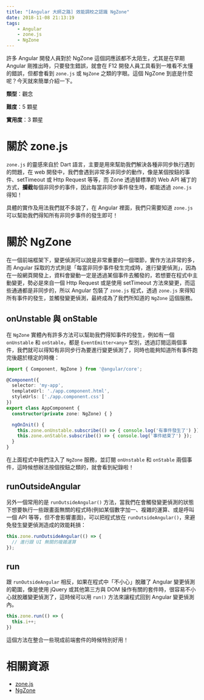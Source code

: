 ```yaml
---
title: "[Angular 大師之路] 效能調校之認識 NgZone"
date: 2018-11-08 21:13:19
tags:
	- Angular
	- zone.js
	- NgZone
---
```


許多 Angular 開發人員對於 NgZone 這個詞應該都不太陌生，尤其是在早期 Angular 剛推出時，只要發生錯誤，就會在 F12 開發人員工具看到一堆看不太懂的錯誤，但都會看到 `zone.js` 或 `NgZone` 之類的字眼。這個 NgZone 到底是什麼呢？今天就來簡單介紹一下。

<!-- more -->

**類型**：觀念

**難度**：5 顆星

**實用度**：3 顆星

# 關於 zone.js

`zone.js` 的靈感來自於 Dart 語言，主要是用來幫助我們解決各種非同步執行遇到的問題，在 web 開發中，我們會遇到非常多非同步的動作，像是某個按鈕的事件、setTimeout 或 Http Request 等等，而 Zone 透過替標準的 Web API 補丁的方式，**攔截**每個非同步的事件，因此每當非同步事件發生時，都能透過 `zone.js` 得知！

具體的實作及用法我們就不多說了，在 Angular 裡面，我們只需要知道 `zone.js` 可以幫助我們得知所有非同步事件的發生即可！

# 關於 NgZone

在一個前端框架下，變更偵測可以說是非常重要的一個環節，實作方法非常的多，而 Angular 採取的方式則是「每當非同步事件發生完成時，進行變更偵測」，因為在一般網頁開發上，資料會變動一定是透過某個事件去觸發的，若想要在程式中主動變更，勢必是來自一個 Http Request 或是使用 setTimeout 方法來變更，而這些通通都是非同步的，所以 Angular 包裝了 `zone.js` 程式，透過 `zone.js` 來得知所有事件的發生，並觸發變更偵測，最終成為了我們所知道的 `NgZone` 這個服務。

## onUnstable 與 onStable

在 `NgZone` 實體內有許多方法可以幫助我們得知事件的發生，例如有一個 `onUnstable` 和 `onStable`，都是 `EventEmitter<any>` 型別，透過訂閱這兩個事件，我們就可以得知有非同步行為要進行變更偵測了，同時也能夠知道所有事件跑完後趨於穩定的時機：

```typescript
import { Component, NgZone } from '@angular/core';

@Component({
  selector: 'my-app',
  templateUrl: './app.component.html',
  styleUrls: ['./app.component.css']
})
export class AppComponent {
  constructor(private zone: NgZone) { }

  ngOnInit() {
    this.zone.onUnstable.subscribe(() => { console.log('有事件發生了') });
    this.zone.onStable.subscribe(() => { console.log('事件結束了') });
  }
}
```

在上面程式中我們注入了 `NgZone` 服務，並訂閱 `onUnstable` 和 `onStable` 兩個事件，這時候想辦法按個按鈕之類的，就會看到紀錄啦！

## runOutsideAngular

另外一個常用的是 `runOutsideAngular()` 方法，當我們在會觸發變更偵測的狀態下想要執行一些跟畫面無關的程式時(例如某個數字加一、複雜的運算、或是呼叫一個 API 等等，但不會影響畫面)，可以把程式放在 `runOutsideAngular()`，來避免發生變更偵測造成的效能耗損：

```typescript
this.zone.runOutsideAngular(() => {
  // 進行跟 UI 無關的複雜運算
});
```

## run

跟 `runOutsideAngular` 相反，如果在程式中「不小心」脫離了 Angular 變更偵測的範圍，像是使用 jQuery 或其他第三方與 DOM 操作有關的套件時，很容易不小心就脫離變更偵測了，這時候可以用 `run()` 方法來讓程式回到 Angular 變更偵測內。

```typescript
this.zone.run(() => {
  this.i++;
})
```

這個方法在整合一些現成前端套件的時候特別好用！

# 相關資源

- [zone.js](https://github.com/angular/zone.js/)
- [NgZone](https://angular.io/api/core/NgZone)